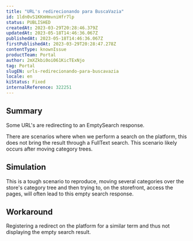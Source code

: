 ```yaml
---
title: "URL's redirecionando para BuscaVazia"
id: 1ldn0vS1KKmHmvniHfr7lp
status: PUBLISHED
createdAt: 2023-03-29T20:28:46.379Z
updatedAt: 2023-05-18T14:46:36.067Z
publishedAt: 2023-05-18T14:46:36.067Z
firstPublishedAt: 2023-03-29T20:28:47.278Z
contentType: knownIssue
productTeam: Portal
author: 2mXZkbi0oi061KicTExNjo
tag: Portal
slugEN: urls-redirecionando-para-buscavazia
locale: en
kiStatus: Fixed
internalReference: 322251
---
```


## Summary


Some URL's are redirecting to an EmptySearch response.

There are scenarios where when we perform a search on the platform, this does not bring the result through a FullText search. This scenario likely occurs after moving category trees.






##

## Simulation


This is a tough scenario to reproduce, moving several categories over the store's category tree and then trying to, on the storefront, access the pages, will often lead to this empty search response.






##

## Workaround


Registering a redirect on the platform for a similar term and thus not displaying the empty search result.

